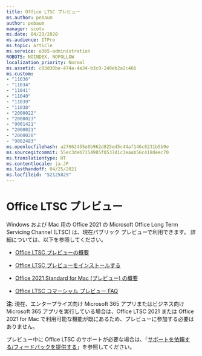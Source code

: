 ```yaml
---
title: Office LTSC プレビュー
ms.author: pebaum
author: pebaum
manager: scotv
ms.date: 04/23/2020
ms.audience: ITPro
ms.topic: article
ms.service: o365-administration
ROBOTS: NOINDEX, NOFOLLOW
localization_priority: Normal
ms.assetid: c03d30be-474a-4a34-b3c0-240eb2a2c466
ms.custom:
- "11036"
- "11034"
- "11041"
- "11040"
- "11039"
- "11038"
- "2000022"
- "2000023"
- "9001421"
- "2000021"
- "2000020"
- "9002483"
ms.openlocfilehash: a27662455e8b962d825ed5c44af146c8231b5b9e
ms.sourcegitcommit: 55ec3deb7154985f0537d1c3eaab56c418deec70
ms.translationtype: HT
ms.contentlocale: ja-JP
ms.lasthandoff: 04/25/2021
ms.locfileid: "52125829"
---
```

# <a name="office-ltsc-preview"></a>Office LTSC プレビュー

Windows および Mac 用の Office 2021 の Microsoft Office Long Term Servicing Channel (LTSC) は、現在パブリック プレビューで利用できます。 詳細については、以下を参照してください。

- [Office LTSC プレビューの概要](https://docs.microsoft.com/deployoffice/office2021/overview-ltsc-preview)

- [Office LTSC プレビューをインストールする](https://docs.microsoft.com/deployoffice/office2021/install-ltsc-preview)

- [Office 2021 Standard for Mac (プレビュー) の概要](https://docs.microsoft.com/deployoffice/office2021/overview-mac-preview)

- [Office LTSC コマーシャル プレビュー FAQ](https://answers.microsoft.com/msoffice/forum/all/office-ltsc-commercial-preview-faq/0fcf5976-f87f-4be1-81af-9f6d6141bc3a)  

**注**: 現在、エンタープライズ向け Microsoft 365 アプリまたはビジネス向け Microsoft 365 アプリを実行している場合は、Office LTSC 2021 または Office 2021 for Mac で利用可能な機能が既にあるため、プレビューに参加する必要はありません。

プレビュー中に Office LTSC のサポートが必要な場合は、「[サポートを依頼する/フィードバックを提供する](https://docs.microsoft.com/deployoffice/office2021/install-ltsc-preview#getting-support-and-providing-feedback)」を参照してください。
